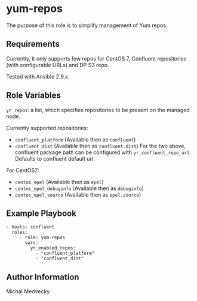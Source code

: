 # yum-repos

The purpose of this role is to simplify management of Yum repos.

## Requirements

Currently, it only supports few repos for CentOS 7, Confluent repositories (with configurable URLs) and DP S3 repo.

Tested with Ansible 2.9.x.

## Role Variables

`yr_repos`: a list, which specifies repositories to be present on the managed node.

Currently supported repositories:

* `confluent_platform` (Available then as `confluent`)
* `confluent_dist` (Available then as `confluent.dist`)
For the two above, confluent package path can be configured with `yr_confluent_repo_url`. Defaults to confluent default url.

For CentOS7:
* `centos_epel` (Available then as `epel`)
* `centos_epel_debuginfo` (Available then as `debuginfo`)
* `centos_epel_source` (Available then as `epel.source`)


## Example Playbook

    - hosts: confluent
      roles:
         - role: yum-repos
           vars:
             yr_enabled_repos:
               - "confluent_platform"
               - "confluent_dist"

## Author Information

Michal Medvecky
